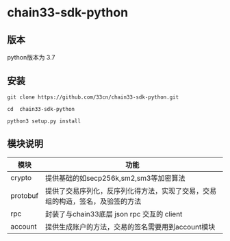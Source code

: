# chain33-sdk-python

## 版本

python版本为 3.7

## 安装

```
git clone https://github.com/33cn/chain33-sdk-python.git

cd  chain33-sdk-python

python3 setup.py install

```
## 模块说明

模块|功能
----|------
crypto| 提供基础的如secp256k,sm2,sm3等加密算法
protobuf|提供了交易序列化，反序列化得方法，实现了交易，交易组的构造，签名，及验签的方法
rpc|封装了与chain33底层 json rpc 交互的 client
account|提供生成账户的方法，交易的签名需要用到account模块